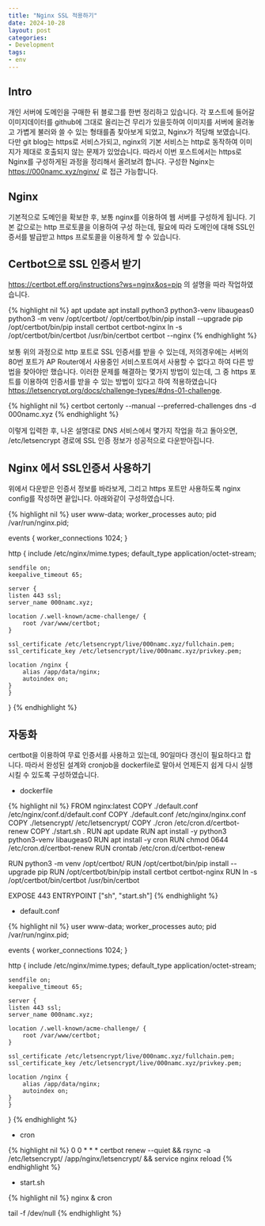 ```yaml
---
title: "Nginx SSL 적용하기"
date: 2024-10-28
layout: post
categories: 
- Development
tags: 
- env
---
```




<a id="org6206bec"></a>

## Intro

개인 서버에 도메인을 구매한 뒤 블로그를 한번 정리하고 있습니다. 각 포스트에 들어갈 이미지데이터를 github에 그대로 올리는건 무리가 있을듯하여 이미지를 서버에 올려놓고 가볍게 불러와 쓸 수 있는 형태를좀 찾아보게 되었고, Nginx가 적당해 보였습니다. 다만 git blog는 https로 서비스가되고, nginx의 기본 서비스는 http로 동작하여 이미지가 제대로 호출되지 않는 문제가 있었습니다. 따라서 이번 포스트에서는 https로 Nginx를 구성하게된 과정을 정리해서 올려보려 합니다. 구성한 Nginx는 <https://000namc.xyz/nginx/> 로 접근 가능합니다. 


<a id="org12af74e"></a>

## Nginx

기본적으로 도메인을 확보한 후, 보통 nginx를 이용하여 웹 서버를 구성하게 됩니다. 기본 값으로는 http 프로토콜을 이용하여 구성 하는데, 필요에 따라 도메인에 대해 SSL인증서를 발급받고 https 프로토콜을 이용하게 할 수 있습니다. 


<a id="orgaeddc0e"></a>

## Certbot으로 SSL 인증서 받기

<https://certbot.eff.org/instructions?ws=nginx&os=pip> 의 설명을 따라 작업하였습니다.

{% highlight nil %}
apt update
apt install python3 python3-venv libaugeas0
python3 -m venv /opt/certbot/
/opt/certbot/bin/pip install --upgrade pip
/opt/certbot/bin/pip install certbot certbot-nginx
ln -s /opt/certbot/bin/certbot /usr/bin/certbot
certbot --nginx
{% endhighlight %}

보통 위의 과정으로 http 포트로 SSL 인증서를 받을 수 있는데, 저의경우에는 서버의 80번 포트가 AP Router에서 사용중인 서비스포트여서 사용할 수 없다고 하여 다른 방법을 찾아야만 했습니다. 이러한 문제를 해결하는 몇가지 방법이 있는데, 그 중 https 포트를 이용하여 인증서를 받을 수 있는 방법이 있다고 하여 적용하였습니다  <https://letsencrypt.org/docs/challenge-types/#dns-01-challenge>.

{% highlight nil %}
certbot certonly --manual --preferred-challenges dns -d 000namc.xyz
{% endhighlight %}

이렇게 입력한 후, 나온 설명대로 DNS 서비스에서 몇가지 작업을 하고 돌아오면, /etc/letsencrypt 경로에 SSL 인증 정보가 성공적으로 다운받아집니다. 


<a id="org04104d0"></a>

## Nginx 에서 SSL인증서 사용하기

위에서 다운받은 인증서 정보를 바라보게, 그리고 https 포트만 사용하도록 nginx config를 작성하면 끝입니다. 아래와같이 구성하였습니다.

{% highlight nil %}
user www-data;
worker_processes auto;
pid /var/run/nginx.pid;

events {
    worker_connections 1024;
}

http {
    include /etc/nginx/mime.types;
    default_type application/octet-stream;

    sendfile on;
    keepalive_timeout 65;

    server {
	listen 443 ssl;
	server_name 000namc.xyz;

	location /.well-known/acme-challenge/ {
	    root /var/www/certbot;
	}

	ssl_certificate /etc/letsencrypt/live/000namc.xyz/fullchain.pem;
	ssl_certificate_key /etc/letsencrypt/live/000namc.xyz/privkey.pem;

	location /nginx {
	    alias /app/data/nginx;
	    autoindex on;
	}
    }
}
{% endhighlight %}


<a id="org3b01102"></a>

## 자동화

certbot을 이용하여 무료 인증서를 사용하고 있는데, 90일마다 갱신이 필요하다고 합니다. 따라서 완성된 설계와 cronjob을 dockerfile로 말아서 언제든지 쉽게 다시 실행시킬 수 있도록 구성하였습니다. 

-   dockerfile

{% highlight nil %}
FROM nginx:latest
COPY ./default.conf /etc/nginx/conf.d/default.conf
COPY ./default.conf /etc/nginx/nginx.conf
COPY ./letsencrypt/ /etc/letsencrypt/
COPY ./cron /etc/cron.d/certbot-renew
COPY ./start.sh .
RUN apt update
RUN apt install -y python3 python3-venv libaugeas0
RUN apt install -y cron
RUN chmod 0644 /etc/cron.d/certbot-renew
RUN crontab /etc/cron.d/certbot-renew

RUN python3 -m venv /opt/certbot/
RUN /opt/certbot/bin/pip install --upgrade pip
RUN /opt/certbot/bin/pip install certbot certbot-nginx
RUN ln -s /opt/certbot/bin/certbot /usr/bin/certbot

EXPOSE 443
ENTRYPOINT ["sh", "start.sh"]
{% endhighlight %}

-   default.conf

{% highlight nil %}
user www-data;
worker_processes auto;
pid /var/run/nginx.pid;

events {
    worker_connections 1024;
}

http {
    include /etc/nginx/mime.types;
    default_type application/octet-stream;

    sendfile on;
    keepalive_timeout 65;

    server {
	listen 443 ssl;
	server_name 000namc.xyz;

	location /.well-known/acme-challenge/ {
	    root /var/www/certbot;
	}

	ssl_certificate /etc/letsencrypt/live/000namc.xyz/fullchain.pem;
	ssl_certificate_key /etc/letsencrypt/live/000namc.xyz/privkey.pem;

	location /nginx {
	    alias /app/data/nginx;
	    autoindex on;
	}
    }
}
{% endhighlight %}

-   cron

{% highlight nil %}
0 0 * * * certbot renew --quiet && rsync -a /etc/letsencrypt/ /app/nginx/letsencrypt/ && service nginx reload
{% endhighlight %}

-   start.sh

{% highlight nil %}
nginx &
cron

tail -f /dev/null
{% endhighlight %}
